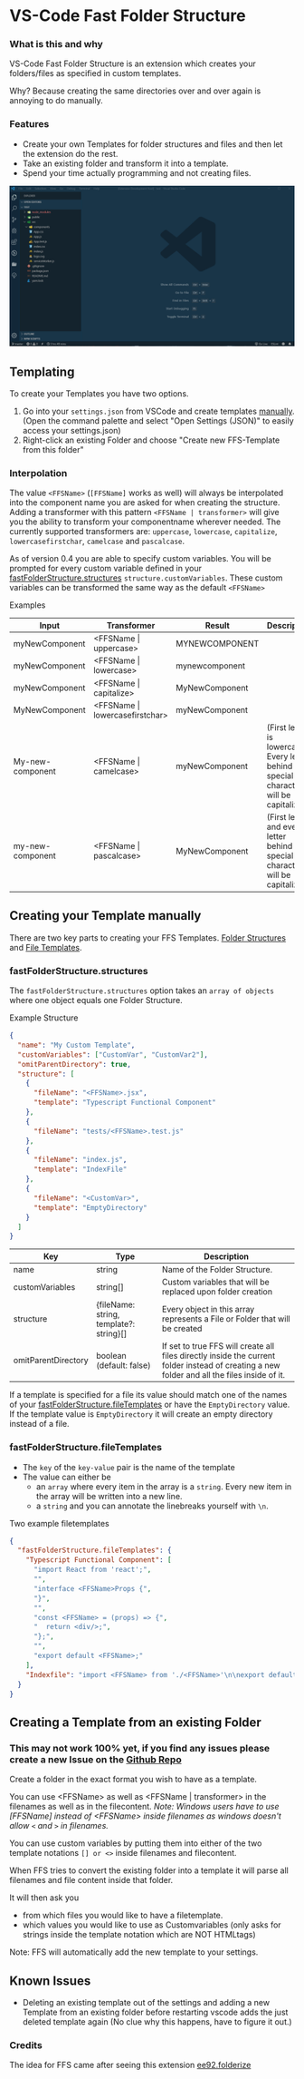 # VS-Code Fast Folder Structure

### What is this and why

VS-Code Fast Folder Structure is an extension which creates your folders/files as specified in custom templates.

Why? Because creating the same directories over and over again is annoying to do manually.

### Features

- Create your own Templates for folder structures and files and then let the extension do the rest.
- Take an existing folder and transform it into a template.
- Spend your time actually programming and not creating files.

![demo](images/demo.gif)

## Templating

To create your Templates you have two options.

1. Go into your `settings.json` from VSCode and create templates [manually](#template-format). (Open the command palette and select "Open Settings (JSON)" to easily access your settings.json)
2. Right-click an existing Folder and choose "Create new FFS-Template from this folder"

### Interpolation

The value `<FFSName>` (`[FFSName]` works as well) will always be interpolated into the component name you are asked for when creating the structure.
Adding a transformer with this pattern `<FFSName | transformer>` will give you the ability to transform your componentname wherever needed.
The currently supported transformers are: `uppercase`, `lowercase`, `capitalize`, `lowercasefirstchar`, `camelcase` and `pascalcase`.

As of version 0.4 you are able to specify custom variables. You will be prompted for every custom variable defined in your [fastFolderStructure.structures](#fastFolderStructure.structures) `structure.customVariables`. These custom variables can be transformed the same way as the default `<FFSName>`

Examples

| Input            | Transformer                       | Result         | Description                                                                               |
| ---------------- | --------------------------------- | -------------- | ----------------------------------------------------------------------------------------- |
| myNewComponent   | \<FFSName \| uppercase\>          | MYNEWCOMPONENT |
| myNewComponent   | \<FFSName \| lowercase\>          | mynewcomponent |
| myNewComponent   | \<FFSName \| capitalize\>         | MyNewComponent |
| MyNewComponent   | \<FFSName \| lowercasefirstchar\> | myNewComponent |
| My-new-component | \<FFSName \| camelcase\>          | myNewComponent | (First letter is lowercased. Every letter behind a special character will be capitalized) |
| my-new-component | \<FFSName \| pascalcase\>         | MyNewComponent | (First letter and every letter behind a special character will be capitalized)            |

## Creating your Template manually

There are two key parts to creating your FFS Templates. [Folder Structures](#fastFolderStructure.structures) and [File Templates](#fastFolderStructure.fileTemplates).

### fastFolderStructure.structures

The `fastFolderStructure.structures` option takes an `array of objects` where one object equals one Folder Structure.

Example Structure

```json
{
  "name": "My Custom Template",
  "customVariables": ["CustomVar", "CustomVar2"],
  "omitParentDirectory": true,
  "structure": [
    {
      "fileName": "<FFSName>.jsx",
      "template": "Typescript Functional Component"
    },
    {
      "fileName": "tests/<FFSName>.test.js"
    },
    {
      "fileName": "index.js",
      "template": "IndexFile"
    },
    {
      "fileName": "<CustomVar>",
      "template": "EmptyDirectory"
    }
  ]
}
```

| Key                 | Type                                    | Description                                                                                                                                  |
| ------------------- | --------------------------------------- | -------------------------------------------------------------------------------------------------------------------------------------------- |
| name                | string                                  | Name of the Folder Structure.                                                                                                                |
| customVariables     | string[]                                | Custom variables that will be replaced upon folder creation                                                                                  |
| structure           | {fileName: string, template?: string}[] | Every object in this array represents a File or Folder that will be created                                                                  |
| omitParentDirectory | boolean (default: false)                | If set to true FFS will create all files directly inside the current folder instead of creating a new folder and all the files inside of it. |

If a template is specified for a file its value should match one of the names of your [fastFolderStructure.fileTemplates](#fastFolderStructure.fileTemplates) or have the `EmptyDirectory` value. If the template value is `EmptyDirectory` it will create an empty directory instead of a file.

### fastFolderStructure.fileTemplates

- The `key` of the `key-value` pair is the name of the template
- The value can either be
  - an `array` where every item in the array is a `string`. Every new item in the array will be written into a new line.
  - a `string` and you can annotate the linebreaks yourself with `\n`.

Two example filetemplates

```json
{
  "fastFolderStructure.fileTemplates": {
    "Typescript Functional Component": [
      "import React from 'react';",
      "",
      "interface <FFSName>Props {",
      "}",
      "",
      "const <FFSName> = (props) => {",
      "  return <div/>;",
      "};",
      "",
      "export default <FFSName>;"
    ],
    "Indexfile": "import <FFSName> from './<FFSName>'\n\nexport default <FFSName>;"
  }
}
```

## Creating a Template from an existing Folder

### This may not work 100% yet, if you find any issues please create a new Issue on the [Github Repo](https://github.com/Huuums/vscode-fast-folder-structure/issues)

Create a folder in the exact format you wish to have as a template.

You can use \<FFSName\> as well as \<FFSName \| transformer\> in the filenames as well as in the filecontent.
_Note: Windows users have to use \[FFSName\] instead of \<FFSName\> inside filenames as windows doesn't allow `<` and `>` in filenames._

You can use custom variables by putting them into either of the two template notations `[] or <>` inside filenames and filecontent.

When FFS tries to convert the existing folder into a template it will parse all filenames and file content inside that folder.

It will then ask you

- from which files you would like to have a filetemplate.
- which values you would like to use as Customvariables (only asks for strings inside the template notation which are NOT HTMLtags)

Note: FFS will automatically add the new template to your settings.

## Known Issues

- Deleting an existing template out of the settings and adding a new Template from an existing folder before restarting vscode adds the just deleted template again (No clue why this happens, have to figure it out.)

### Credits

The idea for FFS came after seeing this extension [ee92.folderize](https://marketplace.visualstudio.com/items?itemName=ee92.folderize)
